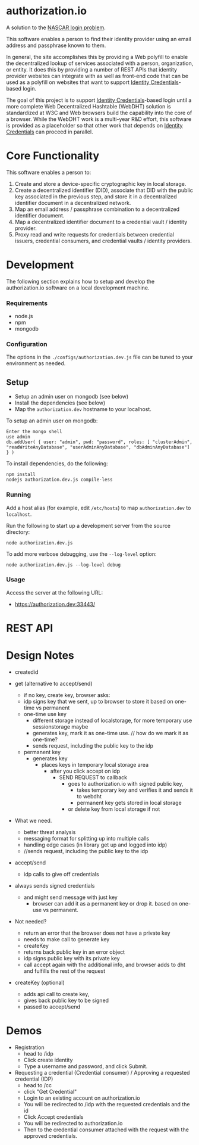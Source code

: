 # authorization.io

A solution to the [NASCAR login problem][NASCAR].

This software enables a person to find their identity provider using an
email address and passphrase known to them.

In general, the site accomplishes this by providing a Web polyfill to
enable the decentralized lookup of services associated with a person,
organization, or entity. It does this by providing a number of REST APIs
that identity provider websites can integrate with as well as front-end
code that can be used as a polyfill on websites that want to support
[Identity Credentials][IC]-based login.

The goal of this project is to support [Identity Credentials][IC]-based
login until a more complete Web Decentralized Hashtable (WebDHT) solution
is standardized at W3C and Web browsers build the capability into the
core of a browser. While the WebDHT work is a multi-year R&D effort, this
software is provided as a placeholder so that other work that depends
on [Identity Credentials][IC] can proceed in parallel.

# Core Functionality

This software enables a person to:

1. Create and store a device-specific cryptographic key in local storage.
2. Create a decentralized identifier (DID), associate that DID with the
   public key associated in the previous step, and store it in a
   decentralized identifier document in a decentralized network.
3. Map an email address / passphrase combination to a decentralized
   identifier document.
4. Map a decentralized identifier document to
   a credential vault / identity provider.
5. Proxy read and write requests for credentials between
   credential issuers, credential consumers, and credential vaults /
   identity providers.

# Development

The following section explains how to setup and develop the authorization.io
software on a local development machine.

### Requirements

* node.js
* npm
* mongodb

### Configuration

The options in the `./configs/authorization.dev.js` file can be tuned to your
environment as needed.

## Setup

* Setup an admin user on mongodb (see below)
* Install the dependencies (see below)
* Map the `authorization.dev` hostname to your localhost.

To setup an admin user on mongodb:

    Enter the mongo shell
    use admin
    db.addUser( { user: "admin", pwd: "password", roles: [ "clusterAdmin", "readWriteAnyDatabase", "userAdminAnyDatabase", "dbAdminAnyDatabase"] } )

To install dependencies, do the following:

    npm install
    nodejs authorization.dev.js compile-less

### Running

Add a host alias (for example, edit `/etc/hosts`) to map `authorization.dev` to
`localhost`.

Run the following to start up a development server from the source directory:

    node authorization.dev.js

To add more verbose debugging, use the `--log-level` option:

    node authorization.dev.js --log-level debug

### Usage

Access the server at the following URL:

* https://authorization.dev:33443/

# REST API

# Design Notes

  * createdid

  * get (alternative to accept/send)
    * if no key, create key, browser asks:
    * idp signs key that we sent, up to browser to store it based on one-time vs permanent
    * one-time use key
      * different storage instead of localstorage, for more temporary use  sessionstorage maybe
      * generates key, mark it as one-time use. // how do we mark it as one-time?
      * sends request, including the public key to the idp
    * permanent key
      * generates key
        * places keys in temporary local storage area
          * after you click accept on idp
            * SEND REQUEST to callback
              * goes to authorization.io with signed public key,
                * takes temporary key and verifies it and sends it to webdht
                * permanent key gets stored in local storage
              * or delete key from local storage if not

  * What we need.
    * better threat analysis
    * messaging format for splitting up into multiple calls
    * handling edge cases (in library get up and logged into idp)
    * //sends request, including the public key to the idp

  * accept/send
    * idp calls to give off credentials

  * always sends signed credentials
    * and might send message with just key
      * browser can add it as a permanent key or drop it. based on one-use vs permanent.

  * Not needed?
    * return an error that the browser does not have a private key
    * needs to make call to generate key
    * createKey
    * returns back public key in an error object
    * idp signs public key with its private key
    * call accept again with the additional info, and browser adds to dht and fulfills the rest of the request

  * createKey (optional)
    * adds api call to create key,
    * gives back public key to be signed
    * passed to accept/send
# Demos
  * Registration
    * head to /idp
    * Click create identity
    * Type a username and password, and click Submit.
  * Requesting a credential (Credential consumer) / Approving a requested credential (IDP)
    * head to /cc
    * click "Get Credential"
    * Login to an existing account on authorization.io
    * You will be redirected to /idp with the requested credentials and the id
    * Click Accept credentials
    * You will be redirected to authorization.io
    * Then to the credential consumer attached with the request with the approved credentials.




[NASCAR]: https://indiewebcamp.com/NASCAR_problem "The NASCAR Problem"
[IC]: http://opencreds.org/specs/source/identity-credentials/ "Identity Credentials"
